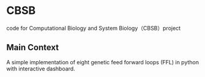 # CBSB
code for Computational Biology and System Biology（CBSB）project

## Main Context
A simple implementation of eight genetic feed forward loops (FFL) in python with interactive dashboard.
